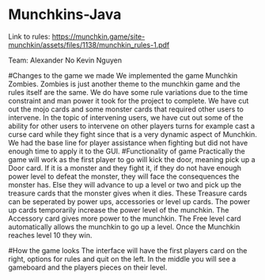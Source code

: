 # Munchkins-Java
Link to rules: https://munchkin.game/site-munchkin/assets/files/1138/munchkin_rules-1.pdf

Team:
Alexander No
Kevin Nguyen

#Changes to the game we made
We implemented the game Munchkin Zombies. Zombies is just another theme to the munchkin game and the rules itself are the same. We do have some rule variations due to the time constraint and man power it took for the project to complete. We have cut out the mojo cards and some monster cards that required other users to intervene. In the topic of intervening users, we have cut out some of the ability for other users to intervene on other players turns for example cast a curse card while they fight since that is a very dynamic aspect of Munchkin. We had the base line for player assistance when fighting but did not have enough time to apply it to the GUI. 
#Functionality of game
Practically the game will work as the first player to go will kick the door, meaning pick up a Door card. If it is a monster and they fight it, if they do not have enough power level to defeat the monster, they will face the consequences the monster has. Else they will advance to up a level or two and pick up the treasure cards that the monster gives when it dies. These Treasure cards can be seperated by power ups, accessories or level up cards. The power up cards temporarily increase the power level of the munchkin. The Accessory card gives more power to the munchkin. The Free level card automatically allows the munchkin to go up a level. Once the Munchkin reaches level 10 they win.

#How the game looks
The interface will have the first players card on the right, options for rules and quit on the left. In the middle you will see a gameboard and the players pieces on their level.